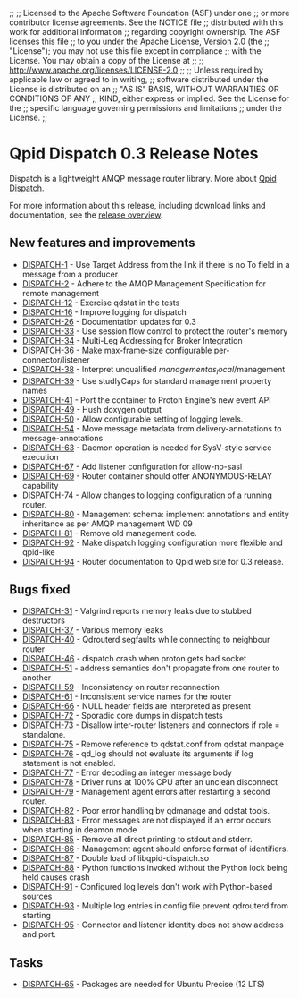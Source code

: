 ;;
;; Licensed to the Apache Software Foundation (ASF) under one
;; or more contributor license agreements.  See the NOTICE file
;; distributed with this work for additional information
;; regarding copyright ownership.  The ASF licenses this file
;; to you under the Apache License, Version 2.0 (the
;; "License"); you may not use this file except in compliance
;; with the License.  You may obtain a copy of the License at
;; 
;;   http://www.apache.org/licenses/LICENSE-2.0
;; 
;; Unless required by applicable law or agreed to in writing,
;; software distributed under the License is distributed on an
;; "AS IS" BASIS, WITHOUT WARRANTIES OR CONDITIONS OF ANY
;; KIND, either express or implied.  See the License for the
;; specific language governing permissions and limitations
;; under the License.
;;

# Qpid Dispatch 0.3 Release Notes

Dispatch is a lightweight AMQP message router library. More about
[Qpid Dispatch](@site-url@/components/dispatch-router/index.html).

For more information about this release, including download links and
documentation, see the [release overview](index.html).


## New features and improvements

 - [DISPATCH-1](https://issues.apache.org/jira/browse/DISPATCH-1) - Use Target Address from the link if there is no To field in a message from a producer
 - [DISPATCH-2](https://issues.apache.org/jira/browse/DISPATCH-2) - Adhere to the AMQP Management Specification for remote management
 - [DISPATCH-12](https://issues.apache.org/jira/browse/DISPATCH-12) - Exercise qdstat in the tests
 - [DISPATCH-16](https://issues.apache.org/jira/browse/DISPATCH-16) - Improve logging for dispatch
 - [DISPATCH-26](https://issues.apache.org/jira/browse/DISPATCH-26) - Documentation updates for 0.3
 - [DISPATCH-33](https://issues.apache.org/jira/browse/DISPATCH-33) - Use session flow control to protect the router's memory
 - [DISPATCH-34](https://issues.apache.org/jira/browse/DISPATCH-34) - Multi-Leg Addressing for Broker Integration
 - [DISPATCH-36](https://issues.apache.org/jira/browse/DISPATCH-36) - Make max-frame-size configurable per-connector/listener
 - [DISPATCH-38](https://issues.apache.org/jira/browse/DISPATCH-38) - Interpret unqualified $management as _local/$management
 - [DISPATCH-39](https://issues.apache.org/jira/browse/DISPATCH-39) - Use studlyCaps for standard management property names
 - [DISPATCH-41](https://issues.apache.org/jira/browse/DISPATCH-41) - Port the container to Proton Engine's new event API
 - [DISPATCH-49](https://issues.apache.org/jira/browse/DISPATCH-49) - Hush doxygen output
 - [DISPATCH-50](https://issues.apache.org/jira/browse/DISPATCH-50) - Allow configurable setting of logging levels.
 - [DISPATCH-54](https://issues.apache.org/jira/browse/DISPATCH-54) - Move message metadata from delivery-annotations to message-annotations
 - [DISPATCH-63](https://issues.apache.org/jira/browse/DISPATCH-63) - Daemon operation is needed for SysV-style service execution
 - [DISPATCH-67](https://issues.apache.org/jira/browse/DISPATCH-67) - Add listener configuration for allow-no-sasl
 - [DISPATCH-69](https://issues.apache.org/jira/browse/DISPATCH-69) - Router container should offer ANONYMOUS-RELAY capability
 - [DISPATCH-74](https://issues.apache.org/jira/browse/DISPATCH-74) - Allow changes to logging configuration of a running router.
 - [DISPATCH-80](https://issues.apache.org/jira/browse/DISPATCH-80) - Management schema: implement annotations and entity inheritance as per AMQP management WD 09
 - [DISPATCH-81](https://issues.apache.org/jira/browse/DISPATCH-81) - Remove old management code.
 - [DISPATCH-92](https://issues.apache.org/jira/browse/DISPATCH-92) - Make dispatch logging configuration more flexible and qpid-like
 - [DISPATCH-94](https://issues.apache.org/jira/browse/DISPATCH-94) - Router documentation to Qpid web site for 0.3 release.

## Bugs fixed

 - [DISPATCH-31](https://issues.apache.org/jira/browse/DISPATCH-31) - Valgrind reports memory leaks due to stubbed destructors
 - [DISPATCH-37](https://issues.apache.org/jira/browse/DISPATCH-37) - Various memory leaks
 - [DISPATCH-40](https://issues.apache.org/jira/browse/DISPATCH-40) - Qdrouterd segfaults while connecting to neighbour router
 - [DISPATCH-46](https://issues.apache.org/jira/browse/DISPATCH-46) - dispatch crash when proton gets bad socket
 - [DISPATCH-51](https://issues.apache.org/jira/browse/DISPATCH-51) - address semantics don't propagate from one router to another
 - [DISPATCH-59](https://issues.apache.org/jira/browse/DISPATCH-59) - Inconsistency on router reconnection
 - [DISPATCH-61](https://issues.apache.org/jira/browse/DISPATCH-61) - Inconsistent service names for the router
 - [DISPATCH-66](https://issues.apache.org/jira/browse/DISPATCH-66) - NULL header fields are interpreted as present
 - [DISPATCH-72](https://issues.apache.org/jira/browse/DISPATCH-72) - Sporadic core dumps in dispatch tests
 - [DISPATCH-73](https://issues.apache.org/jira/browse/DISPATCH-73) - Disallow inter-router listeners and connectors if role = standalone.
 - [DISPATCH-75](https://issues.apache.org/jira/browse/DISPATCH-75) - Remove reference to qdstat.conf from qdstat manpage
 - [DISPATCH-76](https://issues.apache.org/jira/browse/DISPATCH-76) - qd_log should not evaluate its arguments if log statement is not enabled.
 - [DISPATCH-77](https://issues.apache.org/jira/browse/DISPATCH-77) - Error decoding an integer message body
 - [DISPATCH-78](https://issues.apache.org/jira/browse/DISPATCH-78) - Driver runs at 100% CPU after an unclean disconnect
 - [DISPATCH-79](https://issues.apache.org/jira/browse/DISPATCH-79) - Management agent errors after restarting a second router.
 - [DISPATCH-82](https://issues.apache.org/jira/browse/DISPATCH-82) - Poor error handling by qdmanage and qdstat tools.
 - [DISPATCH-83](https://issues.apache.org/jira/browse/DISPATCH-83) - Error messages are not displayed if an error occurs when starting in deamon mode 
 - [DISPATCH-85](https://issues.apache.org/jira/browse/DISPATCH-85) - Remove all direct printing to stdout and stderr.
 - [DISPATCH-86](https://issues.apache.org/jira/browse/DISPATCH-86) - Management agent should enforce format of identifiers.
 - [DISPATCH-87](https://issues.apache.org/jira/browse/DISPATCH-87) - Double load of libqpid-dispatch.so
 - [DISPATCH-88](https://issues.apache.org/jira/browse/DISPATCH-88) - Python functions invoked without the Python lock being held causes crash
 - [DISPATCH-91](https://issues.apache.org/jira/browse/DISPATCH-91) - Configured log levels don't work with Python-based sources
 - [DISPATCH-93](https://issues.apache.org/jira/browse/DISPATCH-93) - Multiple log entries in config file prevent qdrouterd from starting
 - [DISPATCH-95](https://issues.apache.org/jira/browse/DISPATCH-95) - Connector and listener  identity does not show address and port.

## Tasks

 - [DISPATCH-65](https://issues.apache.org/jira/browse/DISPATCH-65) - Packages are needed for Ubuntu Precise (12 LTS)